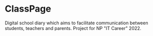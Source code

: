 # ClassPage
Digital school diary which aims to facilitate communication between students, teachers and parents. Project for NP "IT Career" 2022.
